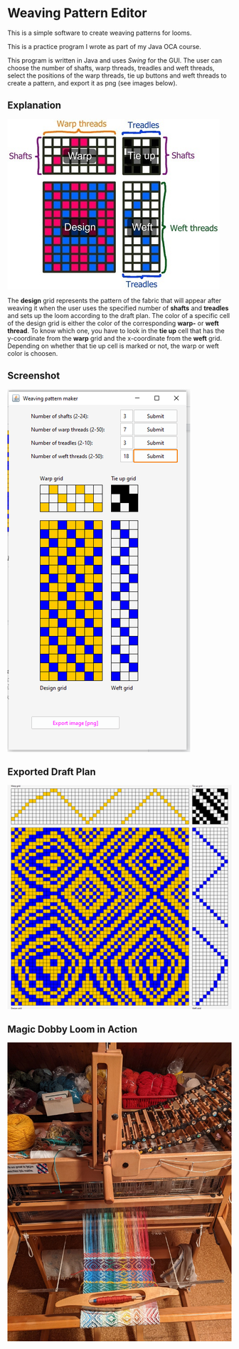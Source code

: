 # Weaving Pattern Editor
This is a simple software to create weaving patterns for looms.

This is a practice program I wrote as part of my Java OCA course.

This program is written in Java and uses *Swing* for the GUI. The user can choose the number of shafts, warp threads, treadles and weft threads, select the positions of the warp threads, tie up buttons and weft threads to create a pattern, and export it as png (see images below).

## Explanation

![explanation GUI](doc/explanation.jpg)

The **design** grid represents the pattern of the fabric that will appear after weaving it when the user uses the specified number of **shafts** and **treadles** and sets up the loom according to the draft plan. The color of a specific cell of the design grid is either the color of the corresponding **warp-** or **weft thread**. To know which one, you have to look in the **tie up** cell that has the y-coordinate from the **warp** grid and the x-coordinate from the **weft** grid. Depending on whether that tie up cell is marked or not, the warp or weft color is choosen. 

## Screenshot

![Screenshot 1 GUI](doc/screenshot1.png)

## Exported Draft Plan

![Example exported png file](doc/screenshot2.png)

## Magic Dobby Loom in Action

![Picture of a Magic Dobby loom](doc/loom.jpg)
